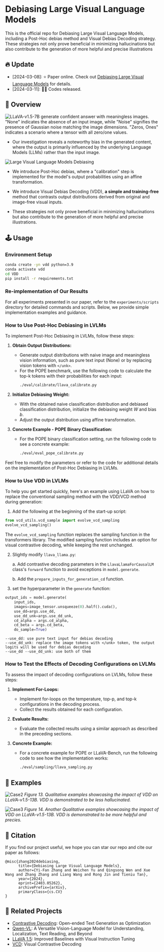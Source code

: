 <!-- <p align="center" width="100%">
<a target="_blank"><img src="figs/VCD_logo_title.png" alt="Visual Contrastive Decoding" style="width: 75%; min-width: 200px; display: block; margin: auto;"></a>
</p> -->

# Debiasing Large Visual Language Models
<!-- **Debiasing Large Visual Language Models** -->
This is the official repo for Debiasing Large Visual Language Models, including a Post-Hoc debias method and Visual Debias Decoding strategy. These strategies not only prove beneficial in minimizing hallucinations but also contribute to the generation of more helpful and precise illustrations

## 🔥 Update
* [2024-03-08]: ⭐️ Paper online. Check out [Debiasing Large Visual Language Models](https://arxiv.org/abs/2403.05262) for details.
* [2024-03-11]: 🚀🚀 Codes released.

## 🎯 Overview
![LLaVA-v1.5-7B generate confident answer with meaningless images. "None" indicates the absence of an input image, while "Noise" signifies the presence of Gaussian noise matching the image dimensions. "Zeros, Ones" indicates a scenario where a tensor with all zero/one values.](figs/model_bias.png)
- Our investigation reveals a noteworthy bias in the generated content, where the output is primarily influenced by the underlying Language Models (LLMs) rather than the input image.

![Large Visual Language Models Debiasing](figs/bias_model.png)
- We introduce Post-Hoc debias, where a "calibration" step is implemented for the model's output probabilities using an affine transformation.
- We introduce Visual Debias Decoding (VDD), **a simple and training-free** method that contrasts output distributions derived from original and image-free visual inputs.

- These strategies not only prove beneficial in minimizing hallucinations but also contribute to the generation of more helpful and precise illustrations.


## 🕹️ Usage
### Environment Setup
```bash
conda create -yn vdd python=3.9
conda activate vdd
cd VDD
pip install -r requirements.txt
```

### Re-implementation of Our Results

For all experiments presented in our paper, refer to the `experiments/scripts` directory for detailed commands and scripts. Below, we provide simple implementation examples and guidance.


### How to Use Post-Hoc Debiasing in LVLMs

To implement Post-Hoc Debiasing in LVLMs, follow these steps:

1. **Obtain Output Distributions:**
   - Generate output distributions with naive image and meaningless vision information, such as pure text input (None) or by replacing vision tokens with `</unk>`.
   - For the POPE benchmark, use the following code to calculate the top-k tokens with their probabilities for each input:
     ```bash
     ./eval/calibrate/llava_calibrate.py
     ```

2. **Initialize Debiasing Weight:**
   - With the obtained naive classification distribution and debiased classification distribution, initialize the debiasing weight $W$ and bias $b$.
   - Adjust the output distribution using affine transformation.

3. **Concrete Example - POPE Binary Classification:**
   - For the POPE binary classification setting, run the following code to see a concrete example:
     ```bash
     ./eval/eval_pope_calibrate.py
     ```

Feel free to modify the parameters or refer to the code for additional details on the implementation of Post-Hoc Debiasing in LVLMs.

### How to Use VDD in LVLMs

To help you get started quickly, here's an example using LLaVA on how to replace the conventional sampling method with the VDD/VCD method during generation:
1. Add the following at the beginning of the start-up script:
```python
from vcd_utils.vcd_sample import evolve_vcd_sampling
evolve_vcd_sampling()
```
The `evolve_vcd_sampling` function replaces the sampling function in the transformers library. The modified sampling function includes an option for visual contrastive decoding, while keeping the rest unchanged.

2. Slightly modify `llava_llama.py`:

   a. Add contrastive decoding parameters in the `LlavaLlamaForCausalLM` class's `forward` function to avoid exceptions in `model.generate`.
   
   b. Add the `prepare_inputs_for_generation_cd` function.

3. set the hyperparameter in the `generate` function:


```python
output_ids = model.generate(
    input_ids,
    images=image_tensor.unsqueeze(0).half().cuda(),
    use_dd=args.use_dd,
    use_dd_unk=args.use_dd_unk,
    cd_alpha = args.cd_alpha,
    cd_beta = args.cd_beta,
    do_sample=True)
```

```
--use_dd: use pure text input for debias decoding
--use_dd_unk: replace the image tokens with </unk> token, the output logits will be used for debias decoding
--use_dd --use_dd_unk: use both of them
```

### How to Test the Effects of Decoding Configurations on LVLMs

To assess the impact of decoding configurations on LVLMs, follow these steps:

1. **Implement For-Loops:**
   - Implement for-loops on the temperature, top-p, and top-k configurations in the decoding process.
   - Collect the results obtained for each configuration.

2. **Evaluate Results:**
   - Evaluate the collected results using a similar approach as described in the preceding sections.

3. **Concrete Example:**
   - For a concrete example for POPE or LLaVA-Bench, run the following code to see how the implementation works:
     ```bash
     ./eval/sampling/llava_sampling.py
     ```


## 📌 Examples
<!-- ![Case1](figs/sample1.png)
*Figure 12. Qualitative examples showcasing the impact of VDD on LLaVA-v1.5-7B. VDD is demonstrated to be less hallucinated.* -->

![Case2](figs/sample2.png)
*Figure 13. Qualitative examples showcasing the impact of VDD on LLaVA-v1.5-13B. VDD is demonstrated to be less hallucinated.*

![Case3](figs/sample3.png)
*Figure 14. Another Qualitative examples showcasing the impact of VDD on LLaVA-v1.5-13B. VDD is demonstrated to be more helpful and precies.*


## 📑 Citation
If you find our project useful, we hope you can star our repo and cite our paper as follows:
```
@misc{zhang2024debiasing,
      title={Debiasing Large Visual Language Models}, 
      author={Yi-Fan Zhang and Weichen Yu and Qingsong Wen and Xue Wang and Zhang Zhang and Liang Wang and Rong Jin and Tieniu Tan},
      year={2024},
      eprint={2403.05262},
      archivePrefix={arXiv},
      primaryClass={cs.CV}
}
```

## 📝 Related Projects
- [Contrastive Decoding](https://github.com/XiangLi1999/ContrastiveDecoding): Open-ended Text Generation as Optimization
- [Qwen-VL](https://github.com/QwenLM/Qwen-VL): A Versatile Vision-Language Model for Understanding, Localization, Text Reading, and Beyond
- [LLaVA 1.5](https://github.com/haotian-liu/LLaVA): Improved Baselines with Visual Instruction Tuning
- [VCD](https://github.com/DAMO-NLP-SG/VCD/): Visual Contrastive Decoding
